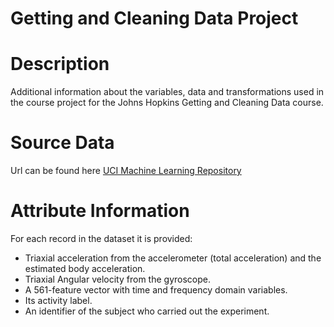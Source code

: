 # Getting and Cleaning Data Project


# Description
Additional information about the variables, data and transformations used in the course project for the Johns Hopkins Getting and Cleaning Data course.

# Source Data
Url can be found here [UCI Machine Learning Repository](http://archive.ics.uci.edu/ml/datasets/Human+Activity+Recognition+Using+Smartphones)


# Attribute Information
For each record in the dataset it is provided: 
- Triaxial acceleration from the accelerometer (total acceleration) and the estimated body acceleration. 
- Triaxial Angular velocity from the gyroscope. 
- A 561-feature vector with time and frequency domain variables. 
- Its activity label. 
- An identifier of the subject who carried out the experiment.

